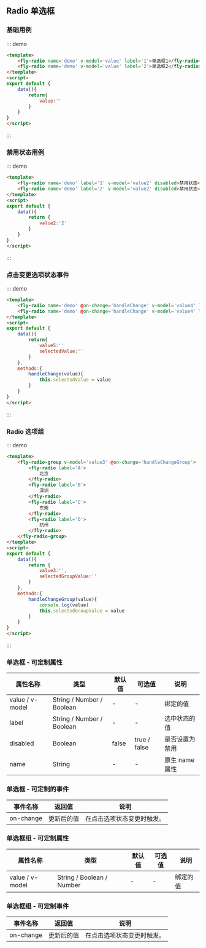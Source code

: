 <script>
module.exports = {
    data(){
        return{
            value:'',
            value2:'2',
            value3:'',
            value4:'',
            selectedValue:'',
            selectedGroupValue:''
        }
    },
    methods:{
        handleChange(value){
            console.log(value)
            this.selectedValue = value
        },
        handleChangeGroup(value){
            console.log(value)
            this.selectedGroupValue = value
        }
    }
}
</script>

## Radio 单选框

### 基础用例

::: demo
```html
<template>
    <fly-radio name='demo' v-model='value' label='1'>单选框1</fly-radio>
    <fly-radio name='demo' v-model='value' label='2'>单选框2</fly-radio>
</template>
<script>
export default {
    data(){
        return{
            value:''
        }
    }
}
</script>
```
:::

### 禁用状态用例

::: demo
```html
<template>
    <fly-radio name='demo' label='1' v-model='value2' disabled>禁用状态</fly-radio>
    <fly-radio name='demo' label='2' v-model='value2' disabled>禁用状态</fly-radio>
</template>
<script>
export default {
    data(){
        return {
            value2:'2'
        }
    }
}
</script>
```
:::

### 点击变更选项状态事件

::: demo
```html
<template>
    <fly-radio name='demo' @on-change='handleChange' v-model='value4' label='单选框1'>单选框1</fly-radio>
    <fly-radio name='demo' @on-change='handleChange' v-model='value4' label='单选框2'>单选框2</fly-radio>
</template>
<script>
export default {
    data(){
        return{
            value5:''
            selectedValue:''
        }
    },
    methods:{
        handleChange(value){
            this.selectedValue = value
        }
    }
}
</script>
```
:::

### Radio 选项组

::: demo
```html
<template>
    <fly-radio-group v-model='value3' @on-change='handleChangeGroup'>
        <fly-radio label='A'>
            北京
        </fly-radio>
        <fly-radio label='B'>
            深圳
        </fly-radio>
        <fly-radio label='C'>
            东莞
        </fly-radio>
        <fly-radio label='D'>
            杭州
        </fly-radio>
    </fly-radio-group>
</template>
<script>
export default {
    data(){
        return {
            value3:'',
            selectedGroupValue:''
        }
    },
    methods:{
        handleChangeGroup(value){
            console.log(value)
            this.selectedGroupValue = value
        }
    }
}
</script>
```
:::


### 单选框 - 可定制属性

属性名称 | 类型 | 默认值  | 可选值  | 说明  |
---------|----------|---------|---------|--------|
value / v-model | String / Number / Boolean | - | - | 绑定的值
label | String / Number / Boolean  | - | - | 选中状态的值  |
disabled | Boolean | false  | true / false | 是否设置为禁用  |
name  |  String  | -  | -  | 原生 name 属性  |

### 单选框 - 可定制的事件

事件名称 | 返回值 | 说明
---------|----------|---------
 on-change | 更新后的值 | 在点击选项状态变更时触发。

 ### 单选框组 - 可定制属性

属性名称 | 类型 | 默认值  | 可选值  | 说明  |
---------|----------|---------|---------|--------|
value / v-model | String / Boolean / Number | - | - | 绑定的值

 ### 单选框组 - 可定制事件

事件名称 | 返回值 | 说明
---------|----------|---------
 on-change | 更新后的值 | 在点击选项状态变更时触发。